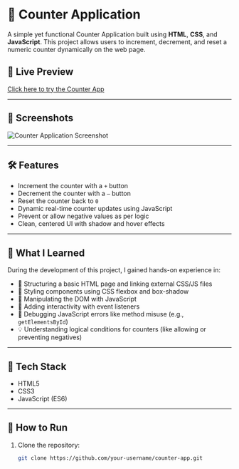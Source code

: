 # 🔢 Counter Application

A simple yet functional Counter Application built using **HTML**, **CSS**, and **JavaScript**. This project allows users to increment, decrement, and reset a numeric counter dynamically on the web page.

## 🚀 Live Preview

[Click here to try the Counter App](#) <!-- Add GitHub Pages or Netlify link here if hosted -->

---

## 📸 Screenshots

![Counter Application Screenshot](screenshot.png) <!-- Optional: add a screenshot -->

---

## 🛠️ Features

- Increment the counter with a `+` button
- Decrement the counter with a `–` button
- Reset the counter back to `0`
- Dynamic real-time counter updates using JavaScript
- Prevent or allow negative values as per logic
- Clean, centered UI with shadow and hover effects

---

## 🧠 What I Learned

During the development of this project, I gained hands-on experience in:

- 🧱 Structuring a basic HTML page and linking external CSS/JS files
- 🎨 Styling components using CSS flexbox and box-shadow
- 🧩 Manipulating the DOM with JavaScript
- 🔁 Adding interactivity with event listeners
- 🐞 Debugging JavaScript errors like method misuse (e.g., `getElementsById`)
- 💡 Understanding logical conditions for counters (like allowing or preventing negatives)

---

## 📂 Tech Stack

- HTML5
- CSS3
- JavaScript (ES6)

---

## 📁 How to Run

1. Clone the repository:
   ```bash
   git clone https://github.com/your-username/counter-app.git

